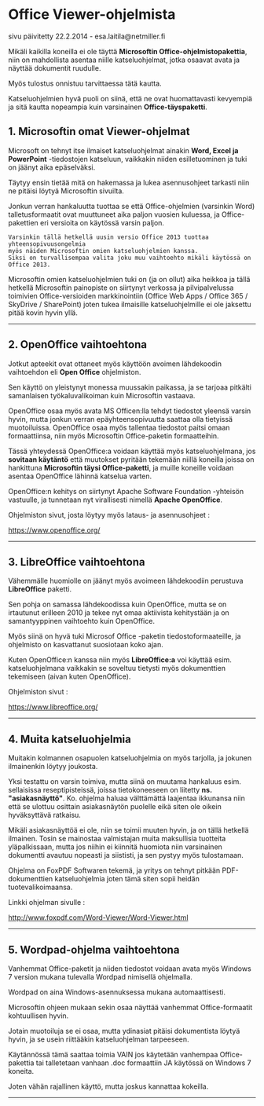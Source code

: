 # Office Viewer-ohjelmista

<div class='paivitys'>
sivu päivitetty 22.2.2014 - esa.laitila@netmiller.fi
</div>


Mikäli kaikilla koneilla ei ole täyttä __Microsoftin Office-ohjelmistopakettia__,
niin on mahdollista asentaa niille katseluohjelmat, jotka osaavat avata ja
näyttää dokumentit ruudulle.

Myös tulostus onnistuu tarvittaessa tätä kautta.

Katseluohjelmien hyvä puoli on siinä, että ne ovat huomattavasti kevyempiä
ja sitä kautta nopeampia kuin varsinainen __Office-täyspaketti__.


## 1. Microsoftin omat Viewer-ohjelmat

Microsoft on tehnyt itse ilmaiset katseluohjelmat ainakin __Word, Excel ja PowerPoint__
-tiedostojen katseluun, vaikkakin niiden esilletuominen ja tuki on jäänyt
aika epäselväksi.

Täytyy ensin tietää mitä on hakemassa ja lukea asennusohjeet tarkasti niin ne
pitäisi löytyä Microsoftin sivuilta.

Jonkun verran hankaluutta tuottaa se että Office-ohjelmien (varsinkin Word)
talletusformaatit ovat muuttuneet aika paljon vuosien kuluessa, ja Office-pakettien
eri versioita on käytössä varsin paljon.

````
Varsinkin tällä hetkellä uusin versio Office 2013 tuottaa yhteensopivuusongelmia
myös näiden Microsoftin omien katseluohjelmien kanssa.
Siksi on turvallisempaa valita joku muu vaihtoehto mikäli käytössä on Office 2013.
````

Microsoftin omien katseluohjelmien tuki on (ja on ollut) aika heikkoa ja tällä hetkellä Microsoftin painopiste
on siirtynyt verkossa ja pilvipalvelussa toimivien Office-versioiden markkinointiin
(Office Web Apps / Office 365 / SkyDrive / SharePoint) joten tukea ilmaisille katseluohjelmille
ei ole jaksettu pitää kovin hyvin yllä.

----

## 2. OpenOffice vaihtoehtona

Jotkut apteekit ovat ottaneet myös käyttöön avoimen lähdekoodin vaihtoehdon
eli __Open Office__ ohjelmiston.

Sen käyttö on yleistynyt monessa muussakin paikassa, ja se tarjoaa pitkälti samanlaisen
työkaluvalikoiman kuin Microsoftin vastaava.

OpenOffice osaa myös avata MS Officen:lla tehdyt tiedostot yleensä varsin hyvin,
mutta jonkun verran epäyhteensopivuutta saattaa olla tietyissä muotoiluissa.
OpenOffice osaa myös tallentaa tiedostot paitsi omaan formaattiinsa, niin myös
Microsoftin Office-paketin formaatteihin.

Tässä yhteydessä OpenOffice:a voidaan käyttää myös katseluohjelmana, jos
__sovitaan käytäntö__ että muutokset pyritään tekemään niillä koneilla joissa on
hankittuna __Microsoftin täysi Office-paketti__, ja muille koneille voidaan asentaa OpenOffice
lähinnä katselua varten.

OpenOffice:n kehitys on siirtynyt Apache Software Foundation -yhteisön vastuulle,
ja tunnetaan nyt virallisesti nimellä __Apache OpenOffice__.

Ohjelmiston sivut, josta löytyy myös lataus- ja asennusohjeet :

<https://www.openoffice.org/>

----

## 3. LibreOffice vaihtoehtona

Vähemmälle huomiolle on jäänyt myös avoimeen lähdekoodiin perustuva __LibreOffice__ paketti.

Sen pohja on samassa lähdekoodissa kuin OpenOffice, mutta se on irtautunut erilleen 2010 ja
tekee nyt omaa aktiivista kehitystään ja on samantyyppinen vaihtoehto kuin OpenOffice.

Myös siinä on hyvä tuki Microsof Office -paketin tiedostoformaateille, ja ohjelmisto on
kasvattanut suosiotaan koko ajan.

Kuten OpenOffice:n kanssa niin myös __LibreOffice:a__ voi käyttää esim. katseluohjelmana
vaikkakin se soveltuu tietysti myös dokumenttien tekemiseen (aivan kuten OpenOffice).

Ohjelmiston sivut :

<https://www.libreoffice.org/>

----

## 4. Muita katseluohjelmia

Muitakin kolmannen osapuolen katseluohjelmia on myös tarjolla, ja jokunen ilmainenkin
löytyy joukosta.

Yksi testattu on varsin toimiva, mutta siinä on muutama hankaluus esim. sellaisissa
reseptipisteissä, joissa tietokoneeseen on liitetty __ns. "asiakasnäyttö"__.
Ko. ohjelma haluaa välttämättä laajentaa ikkunansa niin että se ulottuu osittain
asiakasnäytön puolelle eikä siten ole oikein hyväksyttävä ratkaisu.

Mikäli asiakasnäyttöä ei ole, niin se toimii muuten hyvin, ja on tällä hetkellä ilmainen.
Tosin se mainostaa valmistajan muita maksullisia tuotteita yläpalkissaan, mutta jos
niihin ei kiinnitä huomiota niin varsinainen dokumentti avautuu nopeasti ja siististi,
ja sen pystyy myös tulostamaan.

Ohjelma on FoxPDF Softwaren tekemä, ja yritys on tehnyt pitkään PDF-dokumenttien katseluohjelmia
joten tämä siten sopii heidän tuotevalikoimaansa.

Linkki ohjelman sivulle :

<http://www.foxpdf.com/Word-Viewer/Word-Viewer.html>

----

## 5. Wordpad-ohjelma vaihtoehtona

Vanhemmat Office-paketit ja niiden tiedostot voidaan avata myös Windows 7 version mukana
tulevalla Wordpad nimisellä ohjelmalla.

Wordpad on aina Windows-asennuksessa mukana automaattisesti.

Microsoftin ohjeen mukaan sekin osaa näyttää vanhemmat Office-formaatit kohtuullisen hyvin.

Jotain muotoiluja se ei osaa, mutta ydinasiat pitäisi dokumentista löytyä hyvin,
ja se usein riittääkin katseluohjelman tarpeeseen.

Käytännössä tämä saattaa toimia VAIN jos käytetään vanhempaa Office-pakettia tai talletetaan vanhaan .doc formaattiin JA käytössä on Windows 7 koneita.

Joten vähän rajallinen käyttö, mutta joskus kannattaa kokeilla.

----

